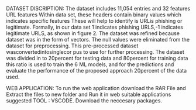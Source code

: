 DATASET DISCRIPTION: 
The dataset includes 11,054 entries and 32 features URL features Within data set, these headers contain binary values which indicates specific features These will help to identify is URLis phishing or legitimate.
Formally, in our data set 1 indicates phishing URLS,-1 indicates legitimate URLS, as shown in figure 2. The dataset was refined because dataset was in the form of vectors. The null values were eliminated from the dataset for preprocessing. This pre-processed dataset wasconvertedintosinglecor
pus to use for further processing. The dataset was divided in to 20percent for testing data and 80percent for training data this ratio is used to train the 6 ML models, and for the predictions and evaluate the performance of the proposed approach 20percent of the data used.

WEB APPLICATION:
To run the web application download the RAR File and Extract the files to new folder and Run it in web suitable applications
suggested TOOL : VSCODE.
Download the neccesary packages.

